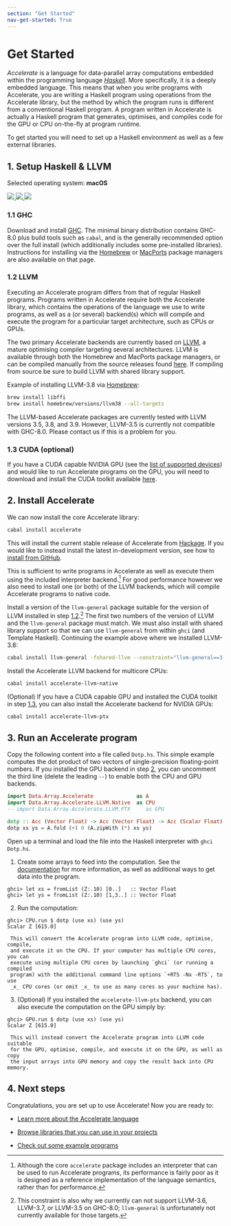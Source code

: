 ```yaml
---
section: "Get Started"
nav-get-started: True
---
```


Get Started
===========

_Accelerate_ is a language for data-parallel array computations embedded within
the programming language [_Haskell_](https://www.haskell.org). More
specifically, it is a deeply embedded language. This means that when you write
programs with Accelerate, you are writing a Haskell program using operations
from the Accelerate library, but the method by which the program runs is
different from a conventional Haskell program. A program written in Accelerate
is actually a Haskell program that generates, optimises, and compiles code for
the GPU or CPU on-the-fly at program runtime.

To get started you will need to set up a Haskell environment as well as a few
external libraries.

## 1. Setup Haskell & LLVM

Selected operating system: **macOS**

<a href="/get-started/macos" title="macOS" class="os-logo">
  <img src="/media/apple-logo.svg">
</a>
<a href="/get-started/linux" title="Linux" class="os-logo os-faded">
  <img src="/media/linux-logo.svg">
</a>
<a href="/get-started/windows" title="Windows" class="os-logo os-faded">
  <img src="/media/windows-logo.svg">
</a>

### 1.1 GHC

Download and install [GHC](https://www.haskell.org/platform/mac.html). The
minimal binary distribution contains GHC-8.0 plus build tools such as `cabal`,
and is the generally recommended option over the full install (which
additionally includes some pre-installed libraries). Instructions for installing
via the [Homebrew](http://brew.sh) or [MacPorts](https://www.macports.org)
package managers are also available on that page.


### 1.2 LLVM

Executing an Accelerate program differs from that of regular Haskell programs.
Programs written in Accelerate require both the Accelerate library, which
contains the operations of the language we use to write programs, as well as a
(or several) backend(s) which will compile and execute the program for a
particular target architecture, such as CPUs or GPUs.

The two primary Accelerate backends are currently based on
[LLVM](http://llvm.org), a mature optimising compiler targeting several
architectures. LLVM is available through both the Homebrew and MacPorts package
managers, or can be compiled manually from the source releases found
[here](http://llvm.org/releases/download.html). If compiling from source be sure
to build LLVM with shared library support.

Example of installing LLVM-3.8 via [Homebrew](http://brew.sh):

```sh
brew install libffi
brew install homebrew/versions/llvm38 --all-targets
```

The LLVM-based Accelerate packages are currently tested with LLVM versions 3.5,
3.8, and 3.9. However, LLVM-3.5 is currently not compatible with GHC-8.0. Please
contact us if this is a problem for you.


### 1.3 CUDA (optional)

If you have a CUDA capable NVIDIA GPU (see the [list of supported
devices](https://en.wikipedia.org/wiki/CUDA#GPUs_supported)) and would like to
run Accelerate programs on the GPU, you will need to download and install the
CUDA toolkit available [here](https://developer.nvidia.com/cuda-downloads).


## 2. Install Accelerate

We can now install the core Accelerate library:
```sh
cabal install accelerate
```

This will install the current stable release of Accelerate from
[Hackage](https://hackage.haskell.org). If you would like to instead install the
latest in-development version, see how to [install from
GitHub](/get-started/install-from-github.html).

This is sufficient to write programs in Accelerate as well as execute them using
the included interpreter backend.[^1] For good performance however we also need
to install one (or both) of the LLVM backends, which will compile Accelerate
programs to native code.

Install a version of the `llvm-general` package suitable for the version of LLVM
installed in step [1.2](#llvm).[^2] The first two numbers of the version of LLVM
and the `llvm-general` package must match. We must also install with shared
library support so that we can use `llvm-general` from within `ghci` (and
Template Haskell). Continuing the example above where we installed LLVM-3.8:
```sh
cabal install llvm-general -fshared-llvm --constraint="llvm-general==3.8.*"
```

Install the Accelerate LLVM backend for multicore CPUs:
```sh
cabal install accelerate-llvm-native
```

(Optional) If you have a CUDA capable GPU and installed the CUDA toolkit in step
[1.3](#cuda-optional), you can also install the Accelerate backend for
NVIDIA GPUs:
```sh
cabal install accelerate-llvm-ptx
```


## 3. Run an Accelerate program

Copy the following content into a file called `Dotp.hs`. This simple example
computes the dot product of two vectors of single-precision floating-point
numbers. If you installed the GPU backend in step [2](#install-accelerate), you
can uncomment the third line (delete the leading `--`) to enable both the CPU
and GPU backends.

```haskell
import Data.Array.Accelerate              as A
import Data.Array.Accelerate.LLVM.Native  as CPU
-- import Data.Array.Accelerate.LLVM.PTX     as GPU

dotp :: Acc (Vector Float) -> Acc (Vector Float) -> Acc (Scalar Float)
dotp xs ys = A.fold (+) 0 (A.zipWith (*) xs ys)
```

Open up a terminal and load the file into the Haskell interpreter with `ghci
Dotp.hs`.

  1. Create some arrays to feed into the computation. See the
     [documentation](/documentation.html) for more information, as well as
     additional ways to get data into the program.
```
ghci> let xs = fromList (Z:.10) [0..]   :: Vector Float
ghci> let ys = fromList (Z:.10) [1,3..] :: Vector Float
```

  2. Run the computation:
```
ghci> CPU.run $ dotp (use xs) (use ys)
Scalar Z [615.0]
```
     This will convert the Accelerate program into LLVM code, optimise, compile,
     and execute it on the CPU. If your computer has multiple CPU cores, you can
     execute using multiple CPU cores by launching `ghci` (or running a compiled
     program) with the additional command line options `+RTS -Nx -RTS`, to use
     _x_ CPU cores (or omit _x_ to use as many cores as your machine has).

  3. (Optional) If you installed the `accelerate-llvm-ptx` backend, you can also
     execute the computation on the GPU simply by:
```
ghci> GPU.run $ dotp (use xs) (use ys)
Scalar Z [615.0]
```
     This will instead convert the Accelerate program into LLVM code suitable
     for the GPU, optimise, compile, and execute it on the GPU, as well as copy
     the input arrays into GPU memory and copy the result back into CPU memory.


## 4. Next steps

Congratulations, you are set up to use Accelerate! Now you are ready to:

  * [Learn more about the Accelerate language](/documentation.html)

  * [Browse libraries that you can use in your projects](/libraries.html)

  * [Check out some example programs](/examples.html)



  [^1]: Although the core `accelerate` package includes an interpreter that can be
        used to run Accelerate programs, its performance is fairly poor as it is
        designed as a reference implementation of the language semantics, rather
        than for performance.

  [^2]: This constraint is also why we currently can not support LLVM-3.6,
        LLVM-3.7, or LLVM-3.5 on GHC-8.0; `llvm-general` is unfortunately not
        currently available for those targets.

